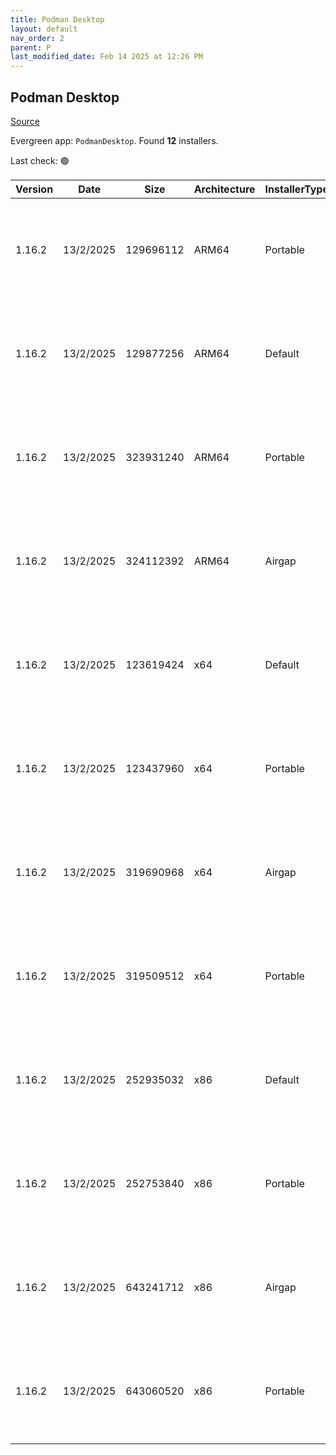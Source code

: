 ```yaml
---
title: Podman Desktop
layout: default
nav_order: 2
parent: P
last_modified_date: Feb 14 2025 at 12:26 PM
---
```


## Podman Desktop

[Source](https://github.com/podman-desktop/podman-desktop)

Evergreen app: `PodmanDesktop`. Found **12** installers.

Last check: 🟢

| Version | Date      | Size      | Architecture | InstallerType | Type | URI                                                                                                                                                                                                                                                |
| ------- | --------- | --------- | ------------ | ------------- | ---- | -------------------------------------------------------------------------------------------------------------------------------------------------------------------------------------------------------------------------------------------------- |
| 1.16.2  | 13/2/2025 | 129696112 | ARM64        | Portable      | exe  | [https://github.com/podman-desktop/podman-desktop/releases/download/v1.16.2/podman-desktop-1.16.2-arm64.exe](https://github.com/podman-desktop/podman-desktop/releases/download/v1.16.2/podman-desktop-1.16.2-arm64.exe)                           |
| 1.16.2  | 13/2/2025 | 129877256 | ARM64        | Default       | exe  | [https://github.com/podman-desktop/podman-desktop/releases/download/v1.16.2/podman-desktop-1.16.2-setup-arm64.exe](https://github.com/podman-desktop/podman-desktop/releases/download/v1.16.2/podman-desktop-1.16.2-setup-arm64.exe)               |
| 1.16.2  | 13/2/2025 | 323931240 | ARM64        | Portable      | exe  | [https://github.com/podman-desktop/podman-desktop/releases/download/v1.16.2/podman-desktop-airgap-1.16.2-arm64.exe](https://github.com/podman-desktop/podman-desktop/releases/download/v1.16.2/podman-desktop-airgap-1.16.2-arm64.exe)             |
| 1.16.2  | 13/2/2025 | 324112392 | ARM64        | Airgap        | exe  | [https://github.com/podman-desktop/podman-desktop/releases/download/v1.16.2/podman-desktop-airgap-1.16.2-setup-arm64.exe](https://github.com/podman-desktop/podman-desktop/releases/download/v1.16.2/podman-desktop-airgap-1.16.2-setup-arm64.exe) |
| 1.16.2  | 13/2/2025 | 123619424 | x64          | Default       | exe  | [https://github.com/podman-desktop/podman-desktop/releases/download/v1.16.2/podman-desktop-1.16.2-setup-x64.exe](https://github.com/podman-desktop/podman-desktop/releases/download/v1.16.2/podman-desktop-1.16.2-setup-x64.exe)                   |
| 1.16.2  | 13/2/2025 | 123437960 | x64          | Portable      | exe  | [https://github.com/podman-desktop/podman-desktop/releases/download/v1.16.2/podman-desktop-1.16.2-x64.exe](https://github.com/podman-desktop/podman-desktop/releases/download/v1.16.2/podman-desktop-1.16.2-x64.exe)                               |
| 1.16.2  | 13/2/2025 | 319690968 | x64          | Airgap        | exe  | [https://github.com/podman-desktop/podman-desktop/releases/download/v1.16.2/podman-desktop-airgap-1.16.2-setup-x64.exe](https://github.com/podman-desktop/podman-desktop/releases/download/v1.16.2/podman-desktop-airgap-1.16.2-setup-x64.exe)     |
| 1.16.2  | 13/2/2025 | 319509512 | x64          | Portable      | exe  | [https://github.com/podman-desktop/podman-desktop/releases/download/v1.16.2/podman-desktop-airgap-1.16.2-x64.exe](https://github.com/podman-desktop/podman-desktop/releases/download/v1.16.2/podman-desktop-airgap-1.16.2-x64.exe)                 |
| 1.16.2  | 13/2/2025 | 252935032 | x86          | Default       | exe  | [https://github.com/podman-desktop/podman-desktop/releases/download/v1.16.2/podman-desktop-1.16.2-setup.exe](https://github.com/podman-desktop/podman-desktop/releases/download/v1.16.2/podman-desktop-1.16.2-setup.exe)                           |
| 1.16.2  | 13/2/2025 | 252753840 | x86          | Portable      | exe  | [https://github.com/podman-desktop/podman-desktop/releases/download/v1.16.2/podman-desktop-1.16.2.exe](https://github.com/podman-desktop/podman-desktop/releases/download/v1.16.2/podman-desktop-1.16.2.exe)                                       |
| 1.16.2  | 13/2/2025 | 643241712 | x86          | Airgap        | exe  | [https://github.com/podman-desktop/podman-desktop/releases/download/v1.16.2/podman-desktop-airgap-1.16.2-setup.exe](https://github.com/podman-desktop/podman-desktop/releases/download/v1.16.2/podman-desktop-airgap-1.16.2-setup.exe)             |
| 1.16.2  | 13/2/2025 | 643060520 | x86          | Portable      | exe  | [https://github.com/podman-desktop/podman-desktop/releases/download/v1.16.2/podman-desktop-airgap-1.16.2.exe](https://github.com/podman-desktop/podman-desktop/releases/download/v1.16.2/podman-desktop-airgap-1.16.2.exe)                         |
